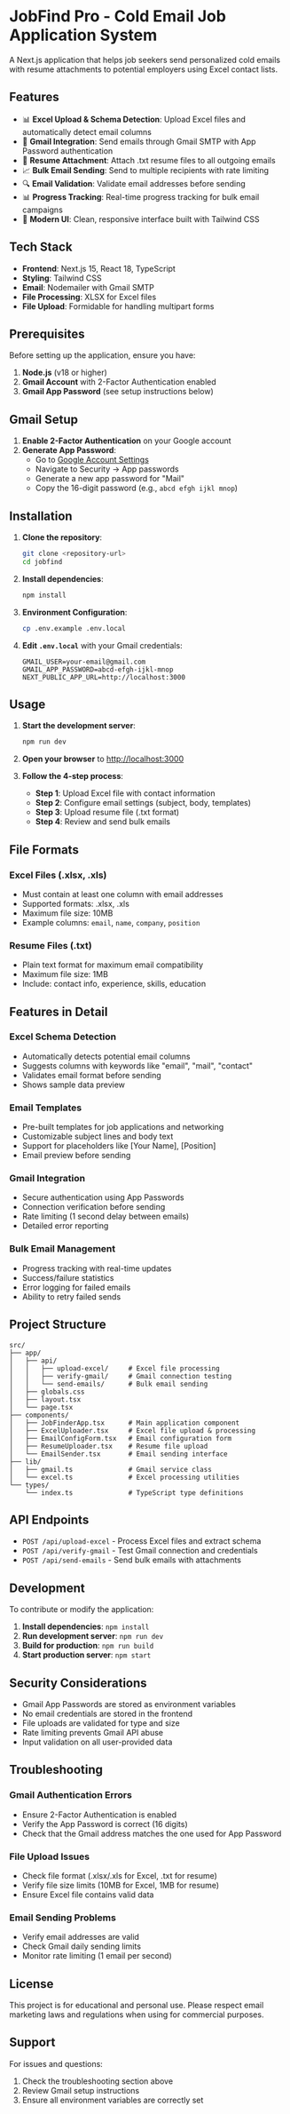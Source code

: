 # JobFind Pro - Cold Email Job Application System

A Next.js application that helps job seekers send personalized cold emails with resume attachments to potential employers using Excel contact lists.

## Features

- 📊 **Excel Upload & Schema Detection**: Upload Excel files and automatically detect email columns
- 📧 **Gmail Integration**: Send emails through Gmail SMTP with App Password authentication
- 📄 **Resume Attachment**: Attach .txt resume files to all outgoing emails
- 📈 **Bulk Email Sending**: Send to multiple recipients with rate limiting
- 🔍 **Email Validation**: Validate email addresses before sending
- 📊 **Progress Tracking**: Real-time progress tracking for bulk email campaigns
- 🎨 **Modern UI**: Clean, responsive interface built with Tailwind CSS

## Tech Stack

- **Frontend**: Next.js 15, React 18, TypeScript
- **Styling**: Tailwind CSS
- **Email**: Nodemailer with Gmail SMTP
- **File Processing**: XLSX for Excel files
- **File Upload**: Formidable for handling multipart forms

## Prerequisites

Before setting up the application, ensure you have:

1. **Node.js** (v18 or higher)
2. **Gmail Account** with 2-Factor Authentication enabled
3. **Gmail App Password** (see setup instructions below)

## Gmail Setup

1. **Enable 2-Factor Authentication** on your Google account
2. **Generate App Password**:
   - Go to [Google Account Settings](https://myaccount.google.com/)
   - Navigate to Security → App passwords
   - Generate a new app password for "Mail"
   - Copy the 16-digit password (e.g., `abcd efgh ijkl mnop`)

## Installation

1. **Clone the repository**:
   ```bash
   git clone <repository-url>
   cd jobfind
   ```

2. **Install dependencies**:
   ```bash
   npm install
   ```

3. **Environment Configuration**:
   ```bash
   cp .env.example .env.local
   ```

4. **Edit `.env.local`** with your Gmail credentials:
   ```env
   GMAIL_USER=your-email@gmail.com
   GMAIL_APP_PASSWORD=abcd-efgh-ijkl-mnop
   NEXT_PUBLIC_APP_URL=http://localhost:3000
   ```

## Usage

1. **Start the development server**:
   ```bash
   npm run dev
   ```

2. **Open your browser** to [http://localhost:3000](http://localhost:3000)

3. **Follow the 4-step process**:
   - **Step 1**: Upload Excel file with contact information
   - **Step 2**: Configure email settings (subject, body, templates)
   - **Step 3**: Upload resume file (.txt format)
   - **Step 4**: Review and send bulk emails

## File Formats

### Excel Files (.xlsx, .xls)
- Must contain at least one column with email addresses
- Supported formats: .xlsx, .xls
- Maximum file size: 10MB
- Example columns: `email`, `name`, `company`, `position`

### Resume Files (.txt)
- Plain text format for maximum email compatibility
- Maximum file size: 1MB
- Include: contact info, experience, skills, education

## Features in Detail

### Excel Schema Detection
- Automatically detects potential email columns
- Suggests columns with keywords like "email", "mail", "contact"
- Validates email format before sending
- Shows sample data preview

### Email Templates
- Pre-built templates for job applications and networking
- Customizable subject lines and body text
- Support for placeholders like [Your Name], [Position]
- Email preview before sending

### Gmail Integration
- Secure authentication using App Passwords
- Connection verification before sending
- Rate limiting (1 second delay between emails)
- Detailed error reporting

### Bulk Email Management
- Progress tracking with real-time updates
- Success/failure statistics
- Error logging for failed emails
- Ability to retry failed sends

## Project Structure

```
src/
├── app/
│   ├── api/
│   │   ├── upload-excel/     # Excel file processing
│   │   ├── verify-gmail/     # Gmail connection testing
│   │   └── send-emails/      # Bulk email sending
│   ├── globals.css
│   ├── layout.tsx
│   └── page.tsx
├── components/
│   ├── JobFinderApp.tsx      # Main application component
│   ├── ExcelUploader.tsx     # Excel file upload & processing
│   ├── EmailConfigForm.tsx   # Email configuration form
│   ├── ResumeUploader.tsx    # Resume file upload
│   └── EmailSender.tsx       # Email sending interface
├── lib/
│   ├── gmail.ts              # Gmail service class
│   └── excel.ts              # Excel processing utilities
└── types/
    └── index.ts              # TypeScript type definitions
```

## API Endpoints

- `POST /api/upload-excel` - Process Excel files and extract schema
- `POST /api/verify-gmail` - Test Gmail connection and credentials
- `POST /api/send-emails` - Send bulk emails with attachments

## Development

To contribute or modify the application:

1. **Install dependencies**: `npm install`
2. **Run development server**: `npm run dev`
3. **Build for production**: `npm run build`
4. **Start production server**: `npm start`

## Security Considerations

- Gmail App Passwords are stored as environment variables
- No email credentials are stored in the frontend
- File uploads are validated for type and size
- Rate limiting prevents Gmail API abuse
- Input validation on all user-provided data

## Troubleshooting

### Gmail Authentication Errors
- Ensure 2-Factor Authentication is enabled
- Verify the App Password is correct (16 digits)
- Check that the Gmail address matches the one used for App Password

### File Upload Issues
- Check file format (.xlsx/.xls for Excel, .txt for resume)
- Verify file size limits (10MB for Excel, 1MB for resume)
- Ensure Excel file contains valid data

### Email Sending Problems
- Verify email addresses are valid
- Check Gmail daily sending limits
- Monitor rate limiting (1 email per second)

## License

This project is for educational and personal use. Please respect email marketing laws and regulations when using for commercial purposes.

## Support

For issues and questions:
1. Check the troubleshooting section above
2. Review Gmail setup instructions
3. Ensure all environment variables are correctly set
